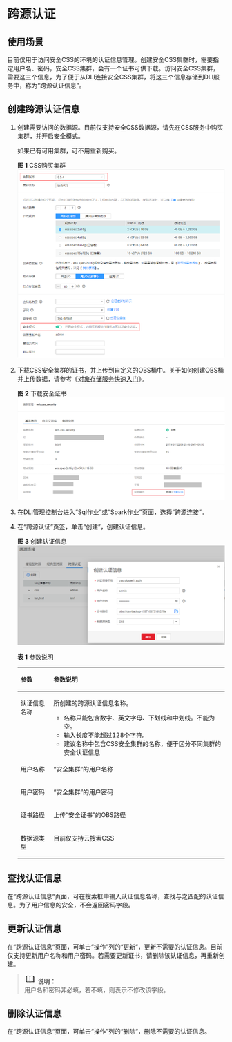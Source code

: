 # 跨源认证<a name="dli_01_0427"></a>

## 使用场景<a name="section9359193810115"></a>

目前仅用于访问安全CSS的环境的认证信息管理。创建安全CSS集群时，需要指定用户名、密码，安全CSS集群，会有一个证书可供下载。访问安全CSS集群，需要这三个信息，为了便于从DLI连接安全CSS集群，将这三个信息存储到DLI服务中，称为“跨源认证信息”。

## 创建跨源认证信息<a name="section15271141617127"></a>

1.  创建需要访问的数据源。目前仅支持安全CSS数据源，请先在CSS服务中购买集群，并开启安全模式。

    如果已有可用集群，可不用重新购买。

    **图 1**  CSS购买集群<a name="fig1381911061610"></a>  
    ![](figures/CSS购买集群.png "CSS购买集群")

2.  下载CSS安全集群的证书，并上传到自定义的OBS桶中。关于如何创建OBS桶并上传数据，请参考《[对象存储服务快速入门](https://support.huaweicloud.com/qs-obs/obs_qs_0001.html)》。

    **图 2**  下载安全证书<a name="fig1278926183112"></a>  
    ![](figures/下载安全证书.png "下载安全证书")

3.  在DLI管理控制台进入“Sql作业”或“Spark作业”页面，选择“跨源连接”。
4.  在“跨源认证”页签，单击“创建”，创建认证信息。

    **图 3**  创建认证信息<a name="fig16385291760"></a>  
    ![](figures/创建认证信息.png "创建认证信息")

    **表 1**  参数说明

    <a name="table24931148155220"></a>
    <table><thead align="left"><tr id="row1149712486527"><th class="cellrowborder" valign="top" width="15.920000000000002%" id="mcps1.2.3.1.1"><p id="p349916487526"><a name="p349916487526"></a><a name="p349916487526"></a>参数</p>
    </th>
    <th class="cellrowborder" valign="top" width="84.08%" id="mcps1.2.3.1.2"><p id="p115011548105211"><a name="p115011548105211"></a><a name="p115011548105211"></a>参数说明</p>
    </th>
    </tr>
    </thead>
    <tbody><tr id="row1350324845215"><td class="cellrowborder" valign="top" width="15.920000000000002%" headers="mcps1.2.3.1.1 "><p id="p8504184814524"><a name="p8504184814524"></a><a name="p8504184814524"></a>认证信息名称</p>
    </td>
    <td class="cellrowborder" valign="top" width="84.08%" headers="mcps1.2.3.1.2 "><p id="p1550604814528"><a name="p1550604814528"></a><a name="p1550604814528"></a>所创建的跨源认证信息名称。</p>
    <a name="ul185072486523"></a><a name="ul185072486523"></a><ul id="ul185072486523"><li>名称只能包含数字、英文字母、下划线和中划线。不能为空。</li><li>输入长度不能超过128个字符。</li><li>建议名称中包含CSS安全集群的名称，便于区分不同集群的安全认证信息</li></ul>
    </td>
    </tr>
    <tr id="row105181748125210"><td class="cellrowborder" valign="top" width="15.920000000000002%" headers="mcps1.2.3.1.1 "><p id="p15181748105215"><a name="p15181748105215"></a><a name="p15181748105215"></a>用户名称</p>
    </td>
    <td class="cellrowborder" valign="top" width="84.08%" headers="mcps1.2.3.1.2 "><p id="p1242141013257"><a name="p1242141013257"></a><a name="p1242141013257"></a>“安全集群”的用户名称</p>
    </td>
    </tr>
    <tr id="row85241748185212"><td class="cellrowborder" valign="top" width="15.920000000000002%" headers="mcps1.2.3.1.1 "><p id="p352404835217"><a name="p352404835217"></a><a name="p352404835217"></a>用户密码</p>
    </td>
    <td class="cellrowborder" valign="top" width="84.08%" headers="mcps1.2.3.1.2 "><p id="p1952584895212"><a name="p1952584895212"></a><a name="p1952584895212"></a>“安全集群”的用户密码</p>
    </td>
    </tr>
    <tr id="row7764655142317"><td class="cellrowborder" valign="top" width="15.920000000000002%" headers="mcps1.2.3.1.1 "><p id="p16764105532311"><a name="p16764105532311"></a><a name="p16764105532311"></a>证书路径</p>
    </td>
    <td class="cellrowborder" valign="top" width="84.08%" headers="mcps1.2.3.1.2 "><p id="p142216575257"><a name="p142216575257"></a><a name="p142216575257"></a>上传“安全证书”的OBS路径</p>
    </td>
    </tr>
    <tr id="row17639862244"><td class="cellrowborder" valign="top" width="15.920000000000002%" headers="mcps1.2.3.1.1 "><p id="p1262718612413"><a name="p1262718612413"></a><a name="p1262718612413"></a>数据源类型</p>
    </td>
    <td class="cellrowborder" valign="top" width="84.08%" headers="mcps1.2.3.1.2 "><p id="p862766152417"><a name="p862766152417"></a><a name="p862766152417"></a>目前仅支持云搜索CSS</p>
    </td>
    </tr>
    </tbody>
    </table>


## 查找认证信息<a name="section9644161019415"></a>

在“跨源认证信息“页面，可在搜索框中输入认证信息名称，查找与之匹配的认证信息。为了用户信息的安全，不会返回密码字段。

## 更新认证信息<a name="section1960402414173"></a>

在“跨源认证信息“页面，可单击“操作”列的“更新“，更新不需要的认证信息。目前仅支持更新用户名称和用户密码。若需要更新证书，请删除该认证信息，再重新创建。

>![](public_sys-resources/icon-note.gif) **说明：**   
>用户名和密码非必填，若不填，则表示不修改该字段。  

## 删除认证信息<a name="section8647175812179"></a>

在“跨源认证信息“页面，可单击“操作”列的“删除“，删除不需要的认证信息。

